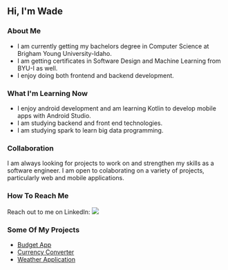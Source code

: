 ## Hi, I'm Wade

<!--
**withersw/withersw** is a ✨ _special_ ✨ repository because its `README.md` (this file) appears on your GitHub profile.

Here are some ideas to get you started:

- 🔭 I’m currently working on ...
- 🌱 I’m currently getting my de ...
- 👯 I’m looking to collaborate on ...
- 🤔 I’m looking for help with ...
- 💬 Ask me about ...
- 📫 How to reach me: ...
- 😄 Pronouns: ...
- ⚡ Fun fact: ...
-->

### About Me
- I am currently getting my bachelors degree in Computer Science at Brigham Young University-Idaho.
- I am getting certificates in Software Design and Machine Learning from BYU-I as well. 
- I enjoy doing both frontend and backend development.

### What I'm Learning Now
- I enjoy android development and am learning Kotlin to develop mobile apps with Android Studio.
- I am studying backend and front end technologies.
- I am studying spark to learn big data programming.

### Collaboration
I am always looking for projects to work on and strengthen my skills as a software engineer. I am open to colaborating on a variety of projects, particularly web and mobile applications. 

### How To Reach Me
Reach out to me on LinkedIn: [<img src="https://img.shields.io/badge/LinkedIn-0077B5?style=for-the-badge&logo=linkedin&logoColor=white">](https://www.linkedin.com/in/wade-withers/)

### Some Of My Projects
* [Budget App](https://github.com/withersw/ProBudgeting)
* [Currency Converter](https://github.com/withersw/Currencey-Converter)
* [Weather Application](https://github.com/withersw/Weather-App)

